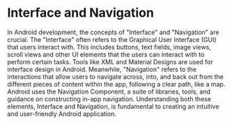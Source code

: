 # Interface and Navigation

In Android development, the concepts of "Interface" and "Navigation" are crucial. The "Interface" often refers to the Graphical User Interface (GUI) that users interact with. This includes buttons, text fields, image views, scroll views and other UI elements that the users can interact with to perform certain tasks. Tools like XML and Material Designs are used for interface design in Android. Meanwhile, "Navigation" refers to the interactions that allow users to navigate across, into, and back out from the different pieces of content within the app, following a clear path, like a map. Android uses the Navigation Component, a suite of libraries, tools, and guidance on constructing in-app navigation. Understanding both these elements, Interface and Navigation, is fundamental to creating an intuitive and user-friendly Android application.